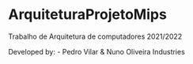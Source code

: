 # ArquiteturaProjetoMips

Trabalho de Arquitetura de computadores 2021/2022

Developed by: - Pedro Vilar & Nuno Oliveira Industries
               
